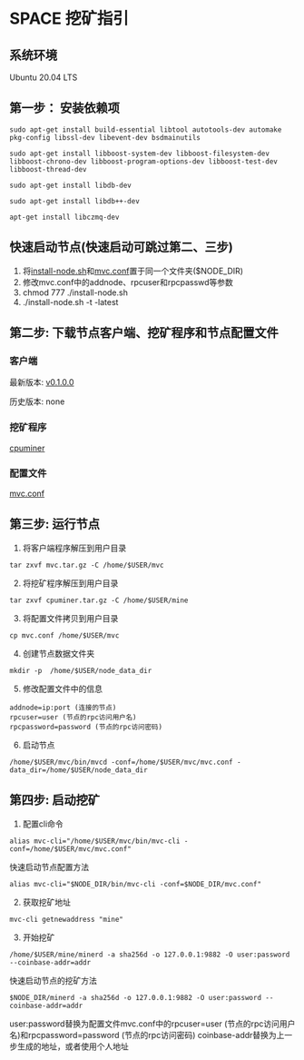 # SPACE 挖矿指引

## 系统环境
Ubuntu 20.04 LTS

## 第一步： 安装依赖项
```
sudo apt-get install build-essential libtool autotools-dev automake pkg-config libssl-dev libevent-dev bsdmainutils
```
```
sudo apt-get install libboost-system-dev libboost-filesystem-dev libboost-chrono-dev libboost-program-options-dev libboost-test-dev libboost-thread-dev
```
```
sudo apt-get install libdb-dev
```
```
sudo apt-get install libdb++-dev
```
```
apt-get install libczmq-dev
```

## 快速启动节点(快速启动可跳过第二、三步)
1. 将[install-node.sh](https://github.com/Brochao/space-mining-guide/blob/main/install-node.sh)和[mvc.conf](https://github.com/Brochao/space-mining-guide/blob/main/mvc.conf)置于同一个文件夹($NODE_DIR)
2. 修改mvc.conf中的addnode、rpcuser和rpcpasswd等参数
3. chmod 777 ./install-node.sh
4. ./install-node.sh -t -latest

## 第二步: 下载节点客户端、挖矿程序和节点配置文件


### 客户端

最新版本: [v0.1.0.0](https://github.com/Brochao/space-mining-guide/releases/download/v0.1.0.0/mvc.tar.gz)

历史版本: none

### 挖矿程序

[cpuminer](https://github.com/Brochao/space-mining-guide/releases/download/v0.1.0.0/cpuminer.tar.gz)

### 配置文件
[mvc.conf](https://github.com/Brochao/space-mining-guide/blob/main/mvc.conf)



## 第三步: 运行节点

1. 将客户端程序解压到用户目录
```
tar zxvf mvc.tar.gz -C /home/$USER/mvc
```
2. 将挖矿程序解压到用户目录
```
tar zxvf cpuminer.tar.gz -C /home/$USER/mine
```
3. 将配置文件拷贝到用户目录
```
cp mvc.conf /home/$USER/mvc
```
4. 创建节点数据文件夹
```
mkdir -p  /home/$USER/node_data_dir
```
5. 修改配置文件中的信息
```
addnode=ip:port (连接的节点)
rpcuser=user (节点的rpc访问用户名)
rpcpassword=password (节点的rpc访问密码)
```
6. 启动节点
```
/home/$USER/mvc/bin/mvcd -conf=/home/$USER/mvc/mvc.conf -data_dir=/home/$USER/node_data_dir
```

## 第四步: 启动挖矿

1. 配置cli命令
```
alias mvc-cli="/home/$USER/mvc/bin/mvc-cli -conf=/home/$USER/mvc/mvc.conf"
```
快速启动节点配置方法
```
alias mvc-cli="$NODE_DIR/bin/mvc-cli -conf=$NODE_DIR/mvc.conf"

```
2. 获取挖矿地址
```
mvc-cli getnewaddress "mine"
```
3. 开始挖矿
```
/home/$USER/mine/minerd -a sha256d -o 127.0.0.1:9882 -O user:password --coinbase-addr=addr
```
快速启动节点的挖矿方法
```
$NODE_DIR/minerd -a sha256d -o 127.0.0.1:9882 -O user:password --coinbase-addr=addr
```
user:password替换为配置文件mvc.conf中的rpcuser=user (节点的rpc访问用户名)和rpcpassword=password (节点的rpc访问密码)
coinbase-addr替换为上一步生成的地址，或者使用个人地址
